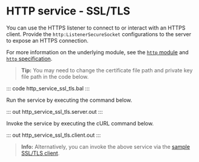 # HTTP service - SSL/TLS

You can use the HTTPS listener to connect to or interact with an HTTPS client. Provide the `http:ListenerSecureSocket` configurations to the server to expose an HTTPS connection.

For more information on the underlying module, see the [`http` module](https://lib.ballerina.io/ballerina/http/latest/)  and [`http` specification](https://ballerina.io/spec/http/#921-listener---ssltls).

>**Tip:** You may need to change the certificate file path and private key file path in the code below.

::: code http_service_ssl_tls.bal :::

Run the service by executing the command below.

::: out http_service_ssl_tls.server.out :::

Invoke the service by executing the cURL command below.

::: out http_service_ssl_tls.client.out :::

>**Info:** Alternatively, you can invoke the above service via the [sample SSL/TLS client](/learn/by-example/http-client-ssl-tls/).
